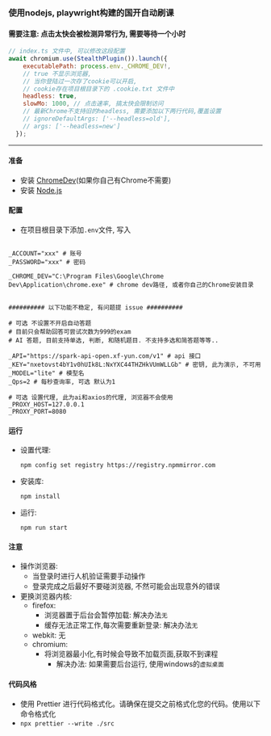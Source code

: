 ### 使用nodejs, playwright构建的国开自动刷课

#### 需要注意: 点击太快会被检测异常行为, 需要等待一个小时

```javascript
// index.ts 文件中, 可以修改这段配置
await chromium.use(StealthPlugin()).launch({
    executablePath: process.env._CHROME_DEV!,
    // true 不显示浏览器,
    // 当你登陆过一次存了cookie可以开启,
    // cookie存在项目根目录下的 .cookie.txt 文件中
    headless: true,
    slowMo: 1000, // 点击速率, 搞太快会限制访问
    // 最新Chrome不支持旧的headless, 需要添加以下两行代码,覆盖设置
    // ignoreDefaultArgs: ['--headless=old'],
    // args: ['--headless=new']
  });
```

---

#### 准备
- 安装 [ChromeDev](https://www.google.com/intl/zh-CN/chrome/dev/)(如果你自己有Chrome不需要)
- 安装 [Node.js](https://nodejs.org/zh-cn)

#### 配置
- 在项目根目录下添加`.env`文件, 写入
```properties

_ACCOUNT="xxx" # 账号
_PASSWORD="xxx" # 密码

_CHROME_DEV="C:\Program Files\Google\Chrome Dev\Application\chrome.exe" # chrome dev路径, 或者你自己的Chrome安装目录


########## 以下功能不稳定, 有问题提 issue ##########

# 可选 不设置不开启自动答题
# 目前只会帮助回答可尝试次数为999的exam
# AI 答题, 目前支持单选, 判断, 和随机题目. 不支持多选和简答题等等..

_API="https://spark-api-open.xf-yun.com/v1" # api 接口
_KEY="nxetovst4bY1v0hUIk8L:NxYXC44THZHkVUmWLLGb" # 密钥, 此为演示, 不可用
_MODEL="lite" # 模型名
_Qps=2 # 每秒查询率, 可选 默认为1

# 可选 设置代理, 此为ai和axios的代理, 浏览器不会使用
_PROXY_HOST=127.0.0.1
_PROXY_PORT=8080
```

#### 运行
- 设置代理: 
  ```shell
  npm config set registry https://registry.npmmirror.com
  ```
- 安装库:
  ```shell
  npm install
  ```
- 运行: 
  ```shell
  npm run start
  ```

#### 注意
- 操作浏览器:
  - 当登录时进行人机验证需要手动操作
  - 登录完成之后最好不要碰浏览器, 不然可能会出现意外的错误
- 更换浏览器内核:
  - firefox:
    - 浏览器置于后台会暂停加载: 解决办法`无`
    - 缓存无法正常工作,每次需要重新登录: 解决办法`无`
  - webkit: 无
  - chromium:
    - 将浏览器最小化,有时候会导致不加载页面,获取不到课程
      - 解决办法: 如果需要后台运行, 使用windows的`虚拟桌面`
  
#### 代码风格
* 使用 Prettier 进行代码格式化。请确保在提交之前格式化您的代码。使用以下命令格式化
* `npx prettier --write ./src`
